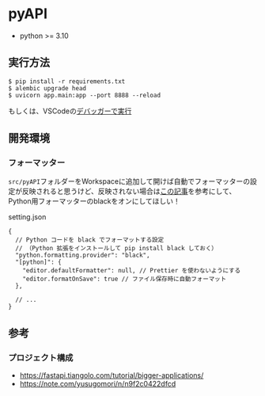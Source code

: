 # pyAPI

- python >= 3.10


## 実行方法
```
$ pip install -r requirements.txt
$ alembic upgrade head
$ uvicorn app.main:app --port 8888 --reload
```
もしくは、VSCodeの[デバッガーで実行](https://fastapi.tiangolo.com/ja/tutorial/debugging/)


## 開発環境

### フォーマッター
`src/pyAPI`フォルダーをWorkspaceに追加して開けば自動でフォーマッターの設定が反映されると思うけど、反映されない場合は[この記事](https://maku.blog/p/4oybku6/)を参考にして、Python用フォーマッターのblackをオンにしてほしい！

setting.json
```
{
  // Python コードを black でフォーマットする設定
  // （Python 拡張をインストールして pip install black しておく）
  "python.formatting.provider": "black",
  "[python]": {
    "editor.defaultFormatter": null, // Prettier を使わないようにする
    "editor.formatOnSave": true // ファイル保存時に自動フォーマット
  },

  // ...
}
```


## 参考

### プロジェクト構成
- https://fastapi.tiangolo.com/tutorial/bigger-applications/
- https://note.com/yusugomori/n/n9f2c0422dfcd
